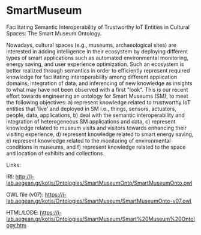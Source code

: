 # SmartMuseum
Facilitating Semantic Interoperability of Trustworthy IoT Entities in Cultural Spaces: The Smart Museum Ontology.

Nowadays, cultural spaces (e.g., museums, archaeological sites) are interested in adding intelligence in their ecosystem by deploying different types of smart applications such as automated environmental monitoring, energy saving, and user experience optimization. Such an ecosystem is better realized through semantics in order to efficiently represent required knowledge for facilitating interoperability among different application domains, integration of data, and inferencing of new knowledge as insights to what may have not been observed with a  first "look".  This is our recent effort towards engineering an ontology for Smart Museums (SM), to meet the following objectives: a) represent  knowledge related to trustworthy IoT entities that 'live' and deployed in SM i.e., things, sensors, actuators, people, data, applications, b) deal with the semantic interoperability and integration of heterogeneous SM applications and data, c) represent knowledge related to museum visits and visitors towards enhancing their visiting experience, d) represent knowledge related to smart energy saving, e) represent knowledge related to the monitoring of environmental conditions in museums, and f) represent knowledge related to the space and location of exhibits and collections. 

Links:

IRI: http://i-lab.aegean.gr/kotis/Ontologies/SmartMuseumOnto/SmartMuseumOnto.owl

OWL file (v07): https://i-lab.aegean.gr/kotis/Ontologies/SmartMuseum/SmartMuseumOnto-v07.owl

HTML/LODE: https://i-lab.aegean.gr/kotis/Ontologies/SmartMuseum/Smart%20Museum%20Ontology.htm

